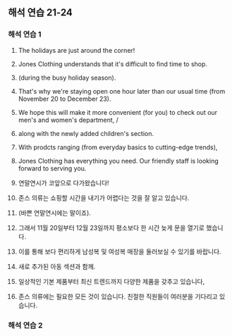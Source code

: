 ## 해석 연습 21-24
### 해석 연습 1
1. The holidays are just around the corner!
2. Jones Clothing understands that it's difficult to find time to shop.
3. (during the busy holiday season).
4. That's why we're staying open one hour later than our usual time (from November 20 to December 23).
5. We hope this will make it more convenient (for you) to check out our men's and women's department, /
6. along with the newly added children's section.
7. With prodcts ranging (from everyday basics to cutting-edge trends),
8. Jones Clothing has everything you need. Our friendly staff is looking forward to serving you.

1. 연말연시가 코앞으로 다가왔습니다!
2. 존스 의류는 쇼핑할 시간을 내기가 어렵다는 것을 잘 알고 있습니다.
3. (바쁜 연말연시에는 말이죠).
4. 그래서 11월 20일부터 12월 23일까지 평소보다 한 시간 늦게 문을 열기로 했습니다.
5. 이를 통해 보다 편리하게 남성복 및 여성복 매장을 둘러보실 수 있기를 바랍니다.
6. 새로 추가된 아동 섹션과 함께.
7. 일상적인 기본 제품부터 최신 트렌드까지 다양한 제품을 갖추고 있습니다,
8. 존스 의류에는 필요한 모든 것이 있습니다. 친절한 직원들이 여러분을 기다리고 있습니다.

### 해석 연습 2
